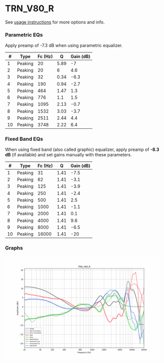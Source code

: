# TRN_V80_R
See [usage instructions](https://github.com/jaakkopasanen/AutoEq#usage) for more options and info.

### Parametric EQs
Apply preamp of -7.3 dB when using parametric equalizer.

|   # | Type    |   Fc (Hz) |    Q |   Gain (dB) |
|-----|---------|-----------|------|-------------|
|   1 | Peaking |        20 | 5.89 |        -7   |
|   2 | Peaking |        20 | 6    |         4.6 |
|   3 | Peaking |        32 | 0.34 |        -6.3 |
|   4 | Peaking |       190 | 0.94 |        -2.7 |
|   5 | Peaking |       464 | 1.47 |         1.3 |
|   6 | Peaking |       776 | 1.1  |         1.5 |
|   7 | Peaking |      1095 | 2.13 |        -0.7 |
|   8 | Peaking |      1532 | 3.03 |        -3.7 |
|   9 | Peaking |      2511 | 2.44 |         4.4 |
|  10 | Peaking |      3748 | 2.22 |         6.4 |

### Fixed Band EQs
When using fixed band (also called graphic) equalizer, apply preamp of **-8.3 dB** (if available) and set gains manually with these parameters.

|   # | Type    |   Fc (Hz) |    Q |   Gain (dB) |
|-----|---------|-----------|------|-------------|
|   1 | Peaking |        31 | 1.41 |        -7.5 |
|   2 | Peaking |        62 | 1.41 |        -3.1 |
|   3 | Peaking |       125 | 1.41 |        -3.9 |
|   4 | Peaking |       250 | 1.41 |        -2.4 |
|   5 | Peaking |       500 | 1.41 |         2.5 |
|   6 | Peaking |      1000 | 1.41 |        -1.1 |
|   7 | Peaking |      2000 | 1.41 |         0.1 |
|   8 | Peaking |      4000 | 1.41 |         9.6 |
|   9 | Peaking |      8000 | 1.41 |        -6.5 |
|  10 | Peaking |     16000 | 1.41 |       -20   |

### Graphs
![](./TRN_V80_R.png)
